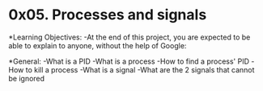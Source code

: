 # 0x05. Processes and signals

*Learning Objectives:
-At the end of this project, you are expected to be able to explain to anyone, without the help of Google:

*General:
-What is a PID
-What is a process
-How to find a process' PID
-How to kill a process
-What is a signal
-What are the 2 signals that cannot be ignored
